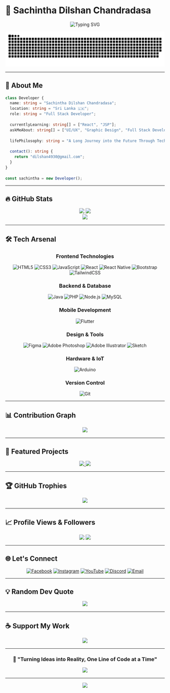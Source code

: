 # 🚀 Sachintha Dilshan Chandradasa

<div align="center">
  
  ![Typing SVG](https://readme-typing-svg.herokuapp.com?font=Fira+Code&size=30&duration=3000&pause=1000&color=00D9FF&center=true&vCenter=true&multiline=true&width=600&height=100&lines=Full+Stack+Developer;UI%2FUX+Designer;Tech+Enthusiast;From+Sri+Lanka+🇱🇰)

  <img src="https://raw.githubusercontent.com/platane/platane/output/github-contribution-grid-snake-dark.svg" alt="Snake animation" />

</div>

---

## 🎯 About Me

```typescript
class Developer {
  name: string = "Sachintha Dilshan Chandradasa";
  location: string = "Sri Lanka 🇱🇰";
  role: string = "Full Stack Developer";
  
  currentlyLearning: string[] = ["React", "JSP"];
  askMeAbout: string[] = ["UI/UX", "Graphic Design", "Full Stack Development"];
  
  lifePhilosophy: string = "A Long Journey into the Future Through Technology";
  
  contact(): string {
    return "dilshan4930@gmail.com";
  }
}

const sachintha = new Developer();
```

---

## 🔥 GitHub Stats

<div align="center">
  <img height="180em" src="https://github-readme-stats.vercel.app/api?username=dila2004&show_icons=true&theme=tokyonight&include_all_commits=true&count_private=true&hide_border=true&bg_color=0D1117&title_color=00D9FF&icon_color=00D9FF&text_color=ffffff"/>
  <img height="180em" src="https://github-readme-stats.vercel.app/api/top-langs/?username=dila2004&layout=compact&langs_count=8&theme=tokyonight&hide_border=true&bg_color=0D1117&title_color=00D9FF&text_color=ffffff"/>
</div>

<div align="center">
  <img src="https://github-readme-streak-stats.herokuapp.com/?user=dila2004&theme=tokyonight&hide_border=true&background=0D1117&stroke=00D9FF&ring=00D9FF&fire=00D9FF&currStreakLabel=00D9FF"/>
</div>

---

## 🛠️ Tech Arsenal

<div align="center">

### Frontend Technologies
![HTML5](https://img.shields.io/badge/HTML5-E34F26?style=for-the-badge&logo=html5&logoColor=white)
![CSS3](https://img.shields.io/badge/CSS3-1572B6?style=for-the-badge&logo=css3&logoColor=white)
![JavaScript](https://img.shields.io/badge/JavaScript-F7DF1E?style=for-the-badge&logo=javascript&logoColor=black)
![React](https://img.shields.io/badge/React-20232A?style=for-the-badge&logo=react&logoColor=61DAFB)
![React Native](https://img.shields.io/badge/React_Native-20232A?style=for-the-badge&logo=react&logoColor=61DAFB)
![Bootstrap](https://img.shields.io/badge/Bootstrap-563D7C?style=for-the-badge&logo=bootstrap&logoColor=white)
![TailwindCSS](https://img.shields.io/badge/Tailwind_CSS-38B2AC?style=for-the-badge&logo=tailwind-css&logoColor=white)

### Backend & Database
![Java](https://img.shields.io/badge/Java-ED8B00?style=for-the-badge&logo=java&logoColor=white)
![PHP](https://img.shields.io/badge/PHP-777BB4?style=for-the-badge&logo=php&logoColor=white)
![Node.js](https://img.shields.io/badge/Node.js-43853D?style=for-the-badge&logo=node.js&logoColor=white)
![MySQL](https://img.shields.io/badge/MySQL-00000F?style=for-the-badge&logo=mysql&logoColor=white)

### Mobile Development
![Flutter](https://img.shields.io/badge/Flutter-02569B?style=for-the-badge&logo=flutter&logoColor=white)

### Design & Tools
![Figma](https://img.shields.io/badge/Figma-F24E1E?style=for-the-badge&logo=figma&logoColor=white)
![Adobe Photoshop](https://img.shields.io/badge/Adobe%20Photoshop-31A8FF?style=for-the-badge&logo=Adobe%20Photoshop&logoColor=black)
![Adobe Illustrator](https://img.shields.io/badge/Adobe%20Illustrator-FF9A00?style=for-the-badge&logo=adobe%20illustrator&logoColor=white)
![Sketch](https://img.shields.io/badge/Sketch-FFB387?style=for-the-badge&logo=sketch&logoColor=black)

### Hardware & IoT
![Arduino](https://img.shields.io/badge/Arduino-00979D?style=for-the-badge&logo=Arduino&logoColor=white)

### Version Control
![Git](https://img.shields.io/badge/Git-F05032?style=for-the-badge&logo=git&logoColor=white)

</div>

---

## 📊 Contribution Graph

<div align="center">
  <img src="https://activity-graph.herokuapp.com/graph?username=dila2004&theme=tokyo-night&bg_color=0D1117&color=00D9FF&line=00D9FF&point=ffffff&area=true&hide_border=true"/>
</div>

---

## 🎨 Featured Projects

<div align="center">
  <a href="https://github.com/dila2004">
    <img src="https://github-readme-stats.vercel.app/api/pin/?username=dila2004&repo=your-repo-name&theme=tokyonight&hide_border=true&bg_color=0D1117&title_color=00D9FF&text_color=ffffff"/>
  </a>
  <a href="https://github.com/dila2004">
    <img src="https://github-readme-stats.vercel.app/api/pin/?username=dila2004&repo=another-repo&theme=tokyonight&hide_border=true&bg_color=0D1117&title_color=00D9FF&text_color=ffffff"/>
  </a>
</div>

---

## 🏆 GitHub Trophies

<div align="center">
  <img src="https://github-profile-trophy.vercel.app/?username=dila2004&theme=tokyonight&no-frame=true&no-bg=true&margin-w=4&row=1"/>
</div>

---

## 📈 Profile Views & Followers

<div align="center">
  <img src="https://komarev.com/ghpvc/?username=dila2004&label=Profile%20Views&color=00D9FF&style=for-the-badge"/>
  <img src="https://img.shields.io/github/followers/dila2004?label=Followers&style=for-the-badge&color=00D9FF"/>
</div>

---

## 🌐 Let's Connect

<div align="center">
  
  [![Facebook](https://img.shields.io/badge/Facebook-1877F2?style=for-the-badge&logo=facebook&logoColor=white)](https://fb.com/sachintha%20dilshan)
  [![Instagram](https://img.shields.io/badge/Instagram-E4405F?style=for-the-badge&logo=instagram&logoColor=white)](https://instagram.com/dilshan@123)
  [![YouTube](https://img.shields.io/badge/YouTube-FF0000?style=for-the-badge&logo=youtube&logoColor=white)](https://www.youtube.com/c/@sachinthadilshan302)
  [![Discord](https://img.shields.io/badge/Discord-7289DA?style=for-the-badge&logo=discord&logoColor=white)](https://discord.gg/dilshan_sd)
  [![Email](https://img.shields.io/badge/Email-D14836?style=for-the-badge&logo=gmail&logoColor=white)](mailto:dilshan4930@gmail.com)

</div>

---

## 💡 Random Dev Quote

<div align="center">
  <img src="https://quotes-github-readme.vercel.app/api?type=horizontal&theme=tokyonight&border=true"/>
</div>

---

## ☕ Support My Work

<div align="center">
  <a href="https://www.buymeacoffee.com/dilshan4930">
    <img src="https://img.shields.io/badge/Buy%20Me%20A%20Coffee-FFDD00?style=for-the-badge&logo=buy-me-a-coffee&logoColor=black"/>
  </a>
</div>

---

<div align="center">
  
  ### 🎯 "Turning Ideas into Reality, One Line of Code at a Time"
  
  <img src="https://readme-typing-svg.herokuapp.com?font=Fira+Code&size=20&duration=2000&pause=1000&color=00D9FF&center=true&vCenter=true&width=600&lines=Thanks+for+visiting+my+profile!+%F0%9F%91%8B;Let's+build+something+amazing+together!+%F0%9F%9A%80;Feel+free+to+connect+and+collaborate!+%F0%9F%A4%9D"/>

</div>

---

<div align="center">
  <img src="https://capsule-render.vercel.app/api?type=waving&color=gradient&customColorList=6,11,20&height=150&section=footer&text=Happy%20Coding!&fontSize=42&fontColor=fff&animation=twinkling&fontAlignY=65"/>
</div>
